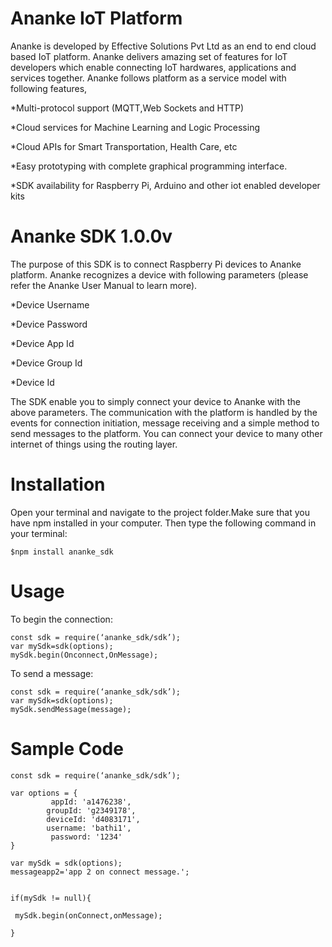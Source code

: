 # Ananke IoT Platform



Ananke is developed by Effective Solutions Pvt Ltd as an end to end cloud based IoT platform. Ananke delivers amazing set of features for IoT developers which enable connecting IoT hardwares, applications and services together. Ananke follows platform as a service model with following features,

*Multi-protocol support (MQTT,Web Sockets and HTTP)

*Cloud services for Machine Learning and Logic Processing

*Cloud APIs for Smart Transportation, Health Care, etc

*Easy prototyping with complete graphical programming interface.

*SDK availability for Raspberry Pi, Arduino and other iot enabled developer kits

# Ananke SDK 1.0.0v
The purpose of this SDK is to connect Raspberry Pi devices to Ananke platform. Ananke recognizes a device with following parameters (please refer the Ananke User Manual to learn more).

*Device Username

*Device Password

*Device App Id

*Device Group Id

*Device Id

The SDK enable you to simply connect your device to Ananke with the above parameters. The communication with the platform is handled by the events for connection initiation, message receiving and a simple method to send messages to the platform. You can connect your device to many other internet of things using the routing layer.


# Installation

Open your terminal and navigate to the project folder.Make  sure that you have npm installed in your computer. Then type the following command in your terminal:


```
$npm install ananke_sdk
```
# Usage

To begin the connection:
```
const sdk = require(‘ananke_sdk/sdk’);
var mySdk=sdk(options);
mySdk.begin(Onconnect,OnMessage);

```
To send a message:

```
const sdk = require(‘ananke_sdk/sdk’);
var mySdk=sdk(options);
mySdk.sendMessage(message);

```

# Sample Code

```
const sdk = require(‘ananke_sdk/sdk’);

var options = {
  		 appId: 'a1476238',
   		groupId: 'g2349178',
   		deviceId: 'd4083171',
   		username: 'bathi1',
  		 password: '1234'
}

var mySdk = sdk(options);
messageapp2='app 2 on connect message.';


if(mySdk != null){

 mySdk.begin(onConnect,onMessage);

}

```





